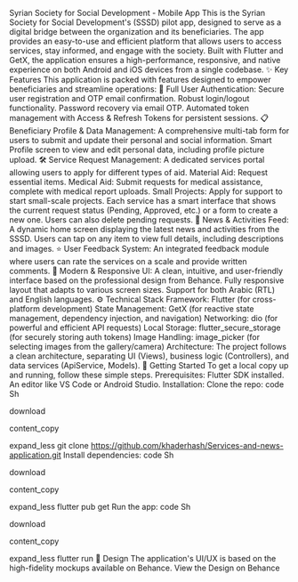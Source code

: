 Syrian Society for Social Development - Mobile App
This is the Syrian Society for Social Development's (SSSD) pilot app, designed to serve as a digital bridge between the organization and its beneficiaries. The app provides an easy-to-use and efficient platform that allows users to access services, stay informed, and engage with the society.
Built with Flutter and GetX, the application ensures a high-performance, responsive, and native experience on both Android and iOS devices from a single codebase.
✨ Key Features
This application is packed with features designed to empower beneficiaries and streamline operations:
👤 Full User Authentication:
Secure user registration and OTP email confirmation.
Robust login/logout functionality.
Password recovery via email OTP.
Automated token management with Access & Refresh Tokens for persistent sessions.
📋 Beneficiary Profile & Data Management:
A comprehensive multi-tab form for users to submit and update their personal and social information.
Smart Profile screen to view and edit personal data, including profile picture upload.
🛠️ Service Request Management:
A dedicated services portal allowing users to apply for different types of aid.
Material Aid: Request essential items.
Medical Aid: Submit requests for medical assistance, complete with medical report uploads.
Small Projects: Apply for support to start small-scale projects.
Each service has a smart interface that shows the current request status (Pending, Approved, etc.) or a form to create a new one. Users can also delete pending requests.
📰 News & Activities Feed:
A dynamic home screen displaying the latest news and activities from the SSSD.
Users can tap on any item to view full details, including descriptions and images.
⭐ User Feedback System:
An integrated feedback module where users can rate the services on a scale and provide written comments.
📱 Modern & Responsive UI:
A clean, intuitive, and user-friendly interface based on the professional design from Behance.
Fully responsive layout that adapts to various screen sizes.
Support for both Arabic (RTL) and English languages.
⚙️ Technical Stack
Framework: Flutter (for cross-platform development)
State Management: GetX (for reactive state management, dependency injection, and navigation)
Networking: dio (for powerful and efficient API requests)
Local Storage: flutter_secure_storage (for securely storing auth tokens)
Image Handling: image_picker (for selecting images from the gallery/camera)
Architecture: The project follows a clean architecture, separating UI (Views), business logic (Controllers), and data services (ApiService, Models).
🚀 Getting Started
To get a local copy up and running, follow these simple steps.
Prerequisites:
Flutter SDK installed.
An editor like VS Code or Android Studio.
Installation:
Clone the repo:
code
Sh

download

content_copy

expand_less
git clone https://github.com/khaderhash/Services-and-news-application.git
Install dependencies:
code
Sh

download

content_copy

expand_less
flutter pub get
Run the app:
code
Sh

download

content_copy

expand_less
flutter run
🎨 Design
The application's UI/UX is based on the high-fidelity mockups available on Behance.
View the Design on Behance
